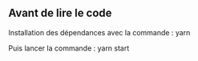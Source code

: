 ## Avant de lire le code

Installation des dépendances avec la commande : yarn

Puis lancer la commande : yarn start
